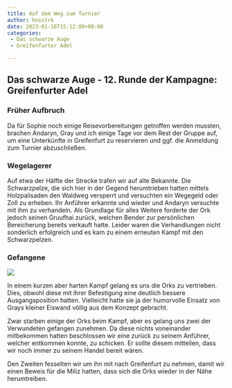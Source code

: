 ```yaml
---
title: Auf dem Weg zum Turnier
author: hnsstrk
date: 2023-01-16T15:12:00+00:00
categories:
 - Das schwarze Auge
 - Greifenfurter Adel

---
```

## Das schwarze Auge - 12. Runde der Kampagne: Greifenfurter Adel

### Früher Aufbruch

Da für Sophie noch einige Reisevorbereitungen getroffen werden mussten, brachen Andaryn, Gray und ich einige Tage vor dem Rest der Gruppe auf, um eine Unterkünfte in Greifenfurt zu reservieren und ggf. die Anmeldung zum Turnier abzuschließen.

### Wegelagerer

Auf etwa der Hälfte der Strecke trafen wir auf alte Bekannte. Die Schwarzpelze, die sich hier in der Gegend herumtrieben hatten mittels Holzpalisaden den Waldweg versperrt und versuchten ein Wegegeld oder Zoll zu erheben. Ihr Anführer erkannte und wieder und Andaryn versuchte mit ihm zu verhandeln. Als Grundlage für alles Weitere forderte der Ork jedoch seinen Gruufhai zurück, welchen Bender zur persönlichen Bereicherung bereits verkauft hatte. Leider waren die Verhandlungen nicht sonderlich erfolgreich und es kam zu einem erneuten Kampf mit den Schwarzpelzen.

### Gefangene

![](/uploads/00354-3923905621-black-orc-in-leather-armor-tied-up-with-a-rope-tied-up-arrested-forest-path-as-background-trees-8k-intricate-detailed-b.png)

In einem kurzen aber harten Kampf gelang es uns die Orks zu vertrieben. Dies, obwohl diese mit ihrer Befestigung eine deutlich bessere Ausgangsposition hatten. Vielleicht hatte sie ja der humorvolle Einsatz von Grays kleiner Eiswand völlig aus dem Konzept gebracht.

Zwar starben einige der Orks beim Kampf, aber es gelang uns zwei der Verwundeten gefangen zunehmen. Da diese nichts voneinander mitbekommen hatten beschlossen wir eine zurück zu seinem Anführer, welcher entkommen konnte, zu schicken. Er sollte diesem mitteilen, dass wir noch immer zu seinem Handel bereit wären.

Den Zweiten fesselten wir um ihn mit nach Greifenfurt zu nehmen, damit wir einen Beweis für die Miliz hatten, dass sich die Orks wieder in der Nähe herumtreiben.